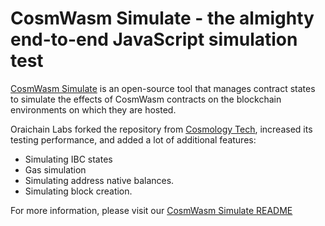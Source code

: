 # CosmWasm Simulate - the almighty end-to-end JavaScript simulation test

[CosmWasm Simulate](https://github.com/oraichain/cw-simulate) is an open-source tool that manages contract states to simulate the effects of CosmWasm contracts on the blockchain environments on which they are hosted.

Oraichain Labs forked the repository from [Cosmology Tech](https://github.com/cosmology-tech/cw-simulate), increased its testing performance, and added a lot of additional features:

- Simulating IBC states
- Gas simulation
- Simulating address native balances.
- Simulating block creation.

For more information, please visit our [CosmWasm Simulate README](https://github.com/oraichain/cw-simulate/blob/main/README.md)
